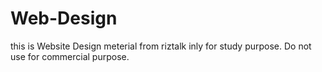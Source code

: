 # Web-Design
this is Website Design meterial from riztalk inly for study purpose. Do not use for commercial purpose.
